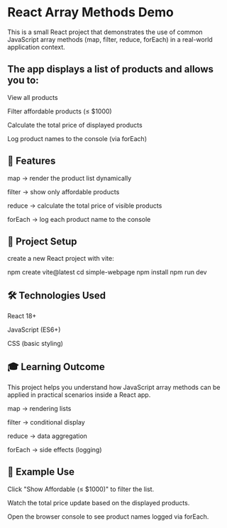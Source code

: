 # React Array Methods Demo

This is a small React project that demonstrates the use of common JavaScript array methods (map, filter, reduce, forEach) in a real-world application context.

## The app displays a list of products and allows you to:

View all products

Filter affordable products (≤ $1000)

Calculate the total price of displayed products

Log product names to the console (via forEach)

## 🚀 Features

map → render the product list dynamically

filter → show only affordable products

reduce → calculate the total price of visible products

forEach → log each product name to the console

## 📂 Project Setup

create a new React project with vite:

npm create vite@latest
cd simple-webpage
npm install
npm run dev

## 🛠️ Technologies Used

React 18+

JavaScript (ES6+)

CSS (basic styling)

## 🎓 Learning Outcome

This project helps you understand how JavaScript array methods can be applied in practical scenarios inside a React app.

map → rendering lists

filter → conditional display

reduce → data aggregation

forEach → side effects (logging)

## 📌 Example Use

Click "Show Affordable (≤ $1000)" to filter the list.

Watch the total price update based on the displayed products.

Open the browser console to see product names logged via forEach.

